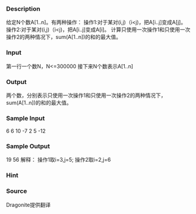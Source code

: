 
### Description
给定N个数A[1..n]。有两种操作：
操作1:对于某对(i,j)（i<j)，把A[i..j]变成A[j]。
操作2:对于某对(i,j)（i<j)，把A[i..j]变成A[i]。
计算只使用一次操作1和只使用一次操作2的两种情况下，sum(A[1..n])的和的最大值。


### Input
第一行一个数N，N<=300000
接下来N个数表示A[1..n]

### Output
两个数，分别表示只使用一次操作1和只使用一次操作2的两种情况下，sum(A[1..n])的和的最大值。


### Sample Input
6
6 10 -7 2 5 -12

### Sample Output
19
56
解释：
操作1取i=3,j=5;
操作2取i=2,j=6


### Hint

### Source
Dragonite提供翻译 
